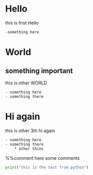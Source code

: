 # Hello

this is frist Hello

    -something here

# World

## something important

this is other WORLD

    - something here
    - something there

# Hi again

this is other 3th hi again

<!-- stop -->

    - something here
    - something there
        * other thins

%%comment here some comments

```python
print("this is the test from python")
```
